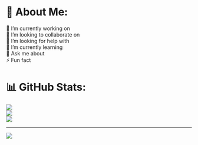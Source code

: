 # 💫 About Me:
🔭 I’m currently working on<br>👯 I’m looking to collaborate on<br>🤝 I’m looking for help with<br>🌱 I’m currently learning<br>💬 Ask me about<br>⚡ Fun fact

# 📊 GitHub Stats:
![](https://github-readme-stats.vercel.app/api?username=markjhonlunas&theme=dark&hide_border=false&include_all_commits=true&count_private=true)<br/>
![](https://github-readme-streak-stats.herokuapp.com/?user=markjhonlunas&theme=dark&hide_border=false)<br/>
![](https://github-readme-stats.vercel.app/api/top-langs/?username=markjhonlunas&theme=dark&hide_border=false&include_all_commits=true&count_private=true&layout=compact)

---
[![](https://visitcount.itsvg.in/api?id=markjhonlunas&icon=0&color=0)](https://visitcount.itsvg.in)

<!-- Proudly created with GPRM ( https://gprm.itsvg.in ) -->
